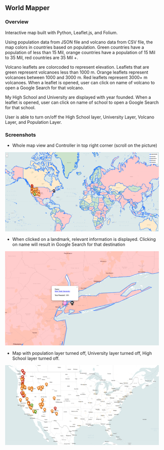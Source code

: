 ## World Mapper

### Overview

Interactive map built with Python, Leaflet.js, and Folium. 

Using population data from JSON file and volcano data from CSV file, the map colors in countries based on population. Green countries have a population of less than 15 Mil, orange countries have a population of 15 Mil to 35 Mil, red countries are 35 Mil +. 

Volcano leaflets are colorcoded to represent elevation. Leaflets that are green represent volcanoes less than 1000 m. Orange leaflets represent volcanoes between 1000 and 3000 m. Red leaflets represent 3000+ m volcanoes. When a leaflet is opened, user can click on name of volcano to open a Google Search for that volcano. 

My High School and University are displayed with year founded. When a leaflet is opened, user can click on name of school to open a Google Search for that school.

User is able to turn on/off the High School layer, University Layer, Volcano Layer, and Population Layer.   


### Screenshots

* Whole map view and Controller in top right corner (scroll on the picture)

![Alt text](https://github.com/MarekKoz/World-Mapper/blob/master/Map%20Images/Screen%20Shot%202019-04-22%20at%2012.21.38%20AM.png "Map View")

* When clicked on a landmark, relevant information is displayed. Clicking on name will result in Google Search for that destination

![Alt text](https://github.com/MarekKoz/World-Mapper/blob/master/Map%20Images/Screen%20Shot%202019-04-22%20at%2012.22.01%20AM.png "University")

* Map with population layer turned off, University layer turned off, High School layer turned off.

![Alt text](https://github.com/MarekKoz/World-Mapper/blob/master/Map%20Images/Screen%20Shot%202019-04-22%20at%2012.22.31%20AM.png "Volcano")

